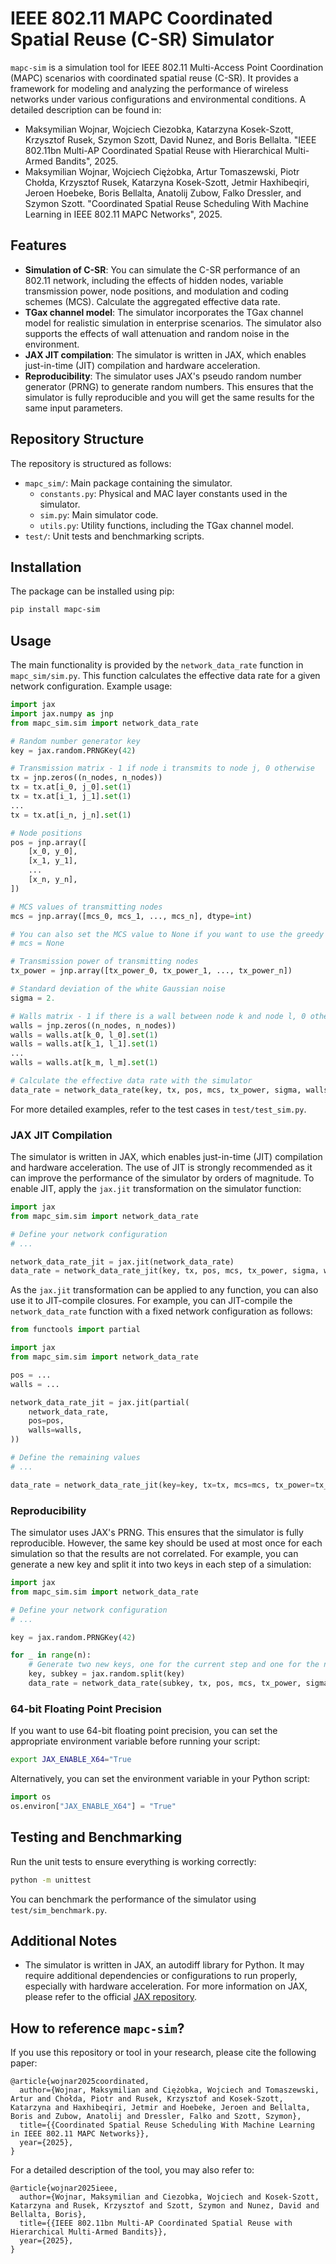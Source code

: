 # IEEE 802.11 MAPC Coordinated Spatial Reuse (C-SR) Simulator

`mapc-sim` is a simulation tool for IEEE 802.11 Multi-Access Point Coordination (MAPC) scenarios with coordinated 
spatial reuse (C-SR). It provides a framework for modeling and analyzing the performance of wireless networks under 
various configurations and environmental conditions. A detailed description can be found in:

- Maksymilian Wojnar, Wojciech Ciezobka, Katarzyna Kosek-Szott, Krzysztof Rusek, Szymon Szott, David Nunez, and Boris Bellalta. "IEEE 802.11bn Multi-AP Coordinated Spatial Reuse with Hierarchical Multi-Armed Bandits", 2025.
- Maksymilian Wojnar, Wojciech Ciężobka, Artur Tomaszewski, Piotr Chołda, Krzysztof Rusek, Katarzyna Kosek-Szott, Jetmir Haxhibeqiri, Jeroen Hoebeke, Boris Bellalta, Anatolij Zubow, Falko Dressler, and Szymon Szott. "Coordinated Spatial Reuse Scheduling With Machine Learning in IEEE 802.11 MAPC Networks", 2025.

## Features

- **Simulation of C-SR**: You can simulate the C-SR performance of an 802.11 network, including the effects of hidden 
nodes, variable transmission power, node positions, and modulation and coding schemes (MCS). Calculate the aggregated 
effective data rate.
- **TGax channel model**: The simulator incorporates the TGax channel model for realistic simulation in enterprise scenarios. The 
simulator also supports the effects of wall attenuation and random noise in the environment.
- **JAX JIT compilation**: The simulator is written in JAX, which enables just-in-time (JIT) compilation and hardware acceleration.
- **Reproducibility**: The simulator uses JAX's pseudo random number generator (PRNG) to generate random numbers. This ensures that the
simulator is fully reproducible and you will get the same results for the same input parameters.

## Repository Structure

The repository is structured as follows:

- `mapc_sim/`: Main package containing the simulator.
  - `constants.py`: Physical and MAC layer constants used in the simulator.
  - `sim.py`: Main simulator code.
  - `utils.py`: Utility functions, including the TGax channel model.
- `test/`: Unit tests and benchmarking scripts.

## Installation

The package can be installed using pip:

```bash
pip install mapc-sim
```

## Usage

The main functionality is provided by the `network_data_rate` function in `mapc_sim/sim.py`. This function calculates 
the effective data rate for a given network configuration. Example usage:

```python
import jax
import jax.numpy as jnp
from mapc_sim.sim import network_data_rate

# Random number generator key
key = jax.random.PRNGKey(42)

# Transmission matrix - 1 if node i transmits to node j, 0 otherwise
tx = jnp.zeros((n_nodes, n_nodes))
tx = tx.at[i_0, j_0].set(1)
tx = tx.at[i_1, j_1].set(1)
...
tx = tx.at[i_n, j_n].set(1)

# Node positions
pos = jnp.array([
    [x_0, y_0],
    [x_1, y_1],
    ...
    [x_n, y_n],
])

# MCS values of transmitting nodes
mcs = jnp.array([mcs_0, mcs_1, ..., mcs_n], dtype=int)

# You can also set the MCS value to None if you want to use the greedy MCS selection for all nodes
# mcs = None

# Transmission power of transmitting nodes
tx_power = jnp.array([tx_power_0, tx_power_1, ..., tx_power_n])

# Standard deviation of the white Gaussian noise
sigma = 2.

# Walls matrix - 1 if there is a wall between node k and node l, 0 otherwise
walls = jnp.zeros((n_nodes, n_nodes))
walls = walls.at[k_0, l_0].set(1)
walls = walls.at[k_1, l_1].set(1)
...
walls = walls.at[k_m, l_m].set(1)

# Calculate the effective data rate with the simulator
data_rate = network_data_rate(key, tx, pos, mcs, tx_power, sigma, walls)
```

For more detailed examples, refer to the test cases in `test/test_sim.py`.

### JAX JIT Compilation

The simulator is written in JAX, which enables just-in-time (JIT) compilation and hardware acceleration. 
The use of JIT is strongly recommended as it can improve the performance of the simulator by orders of magnitude.
To enable JIT, apply the `jax.jit` transformation on the simulator function:
 
```python
import jax
from mapc_sim.sim import network_data_rate

# Define your network configuration
# ...

network_data_rate_jit = jax.jit(network_data_rate)
data_rate = network_data_rate_jit(key, tx, pos, mcs, tx_power, sigma, walls)
```

As the `jax.jit` transformation can be applied to any function, you can also use it to JIT-compile closures. 
For example, you can JIT-compile the `network_data_rate` function with a fixed network configuration as follows:

```python
from functools import partial

import jax
from mapc_sim.sim import network_data_rate

pos = ...
walls = ...

network_data_rate_jit = jax.jit(partial(
    network_data_rate,
    pos=pos,
    walls=walls,
))

# Define the remaining values
# ...

data_rate = network_data_rate_jit(key=key, tx=tx, mcs=mcs, tx_power=tx_power, sigma=sigma)
```

### Reproducibility

The simulator uses JAX's PRNG. This ensures that the simulator is fully reproducible. However, the same key should 
be used at most once for each simulation so that the results are not correlated. For example, you can generate a new 
key and split it into two keys in each step of a simulation:

```python
import jax
from mapc_sim.sim import network_data_rate

# Define your network configuration
# ...

key = jax.random.PRNGKey(42)

for _ in range(n):
    # Generate two new keys, one for the current step and one for the next splits
    key, subkey = jax.random.split(key)
    data_rate = network_data_rate(subkey, tx, pos, mcs, tx_power, sigma, walls)
```

### 64-bit Floating Point Precision

If you want to use 64-bit floating point precision, you can set the appropriate environment variable before running
your script:

```bash
export JAX_ENABLE_X64="True
```

Alternatively, you can set the environment variable in your Python script:

```python
import os
os.environ["JAX_ENABLE_X64"] = "True"
```

## Testing and Benchmarking

Run the unit tests to ensure everything is working correctly:

```bash
python -m unittest
```

You can benchmark the performance of the simulator using `test/sim_benchmark.py`.

## Additional Notes

-   The simulator is written in JAX, an autodiff library for Python. It may require additional dependencies or 
configurations to run properly, especially with hardware acceleration. For more information on JAX, please refer 
to the official [JAX repository](https://jax.readthedocs.io/en/latest/).

## How to reference `mapc-sim`?

If you use this repository or tool in your research, please cite the following paper:

```
@article{wojnar2025coordinated,
  author={Wojnar, Maksymilian and Ciężobka, Wojciech and Tomaszewski, Artur and Chołda, Piotr and Rusek, Krzysztof and Kosek-Szott, Katarzyna and Haxhibeqiri, Jetmir and Hoebeke, Jeroen and Bellalta, Boris and Zubow, Anatolij and Dressler, Falko and Szott, Szymon},
  title={{Coordinated Spatial Reuse Scheduling With Machine Learning in IEEE 802.11 MAPC Networks}}, 
  year={2025},
}
```

For a detailed description of the tool, you may also refer to:

```
@article{wojnar2025ieee,
  author={Wojnar, Maksymilian and Ciezobka, Wojciech and Kosek-Szott, Katarzyna and Rusek, Krzysztof and Szott, Szymon and Nunez, David and Bellalta, Boris},
  title={{IEEE 802.11bn Multi-AP Coordinated Spatial Reuse with Hierarchical Multi-Armed Bandits}},
  year={2025}, 
}
```
